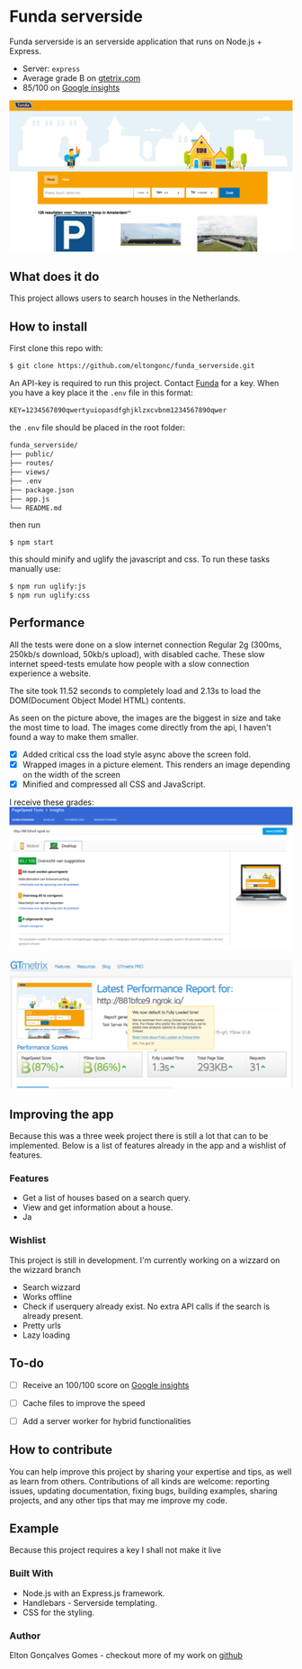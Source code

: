 # Funda serverside

Funda serverside is an serverside application that runs on Node.js + Express.

-  Server: `express`
-  Average grade B on [gtetrix.com](https://gtmetrix.com/)
-  85/100 on [Google insights](https://developers.google.com/speed/pagespeed/insights)

![Funda](https://raw.githubusercontent.com/eltongonc/funda_serverside/master/screenshots/funda.png)


## What does it do
This project allows users to search houses in the Netherlands.

## How to install
First clone this repo with:
```txt
$ git clone https://github.com/eltongonc/funda_serverside.git
```


An API-key is required to run this project. Contact [Funda](funda.nl) for a key. When you have a key place it the `.env` file in this format:
```txt
KEY=1234567890qwertyuiopasdfghjklzxcvbnm1234567890qwer
```
the `.env` file should be placed in the root folder:
```
funda_serverside/
├── public/
├── routes/
├── views/
├── .env
├── package.json
├── app.js
└── README.md

```

then run
```
$ npm start
```
 this should minify and uglify the javascript and css.
 To run these tasks manually use:
 ```text
$ npm run uglify:js
$ npm run uglify:css
 ```

## Performance
All the tests were done on a slow internet connection Regular 2g (300ms, 250kb/s download, 50kb/s upload), with disabled cache. These slow internet speed-tests emulate how people with a slow connection experience a website.

The site took 11.52 seconds to completely load and 2.13s to load the DOM(Document Object Model HTML) contents.


As seen on the picture above, the images are the biggest in size and take the most time to load. The images come directly from the api, I haven't found a way to make them smaller.

- [x] Added critical css the load style async above the screen fold.
- [x] Wrapped images in a picture element. This renders an image depending on the width of the screen
- [x] Minified and compressed all CSS and JavaScript.

I receive these grades:
![Google - 85 /100](https://raw.githubusercontent.com/eltongonc/funda_serverside/master/screenshots/google.png)

![gtmetrix - 86% ](https://raw.githubusercontent.com/eltongonc/funda_serverside/master/screenshots/gtmetrix.png)

## Improving the app

Because this was a three week project there is still a lot that can to be implemented. Below is a list of features already in the app and a wishlist of features.

### Features

- Get a list of houses based on a search query.
- View and get information about a house.
- Ja


### Wishlist
This project is still in development. I'm currently working on a wizzard on the wizzard branch
- Search wizzard
- Works offline
- Check if userquery already exist. No extra API calls if the search is already present.
- Pretty urls
- Lazy loading

## To-do
- [ ] Receive an 100/100 score on [Google insights](https://developers.google.com/speed/pagespeed/insights)
- [ ] Cache files to improve the speed
- [ ] Add a server worker for hybrid functionalities


## How to contribute
You can help improve this project by sharing your expertise and tips, as well as learn from others. Contributions of all kinds are welcome: reporting issues, updating documentation, fixing bugs, building examples, sharing projects, and any other tips that may me improve my code.


## Example
Because this project requires a key I shall not make it live


### Built With
- Node.js with an Express.js framework.
- Handlebars - Serverside templating.
- CSS for the styling.

<!-- ### Log
Week1 - JavaScript objects & patterns
Week2 - Data, routing & templating
Week3 - User feedback -->

### Author

Elton Gonçalves Gomes - checkout more of my work on [github](https://github.com/eltongonc)

<!-- ## Licensing -->

